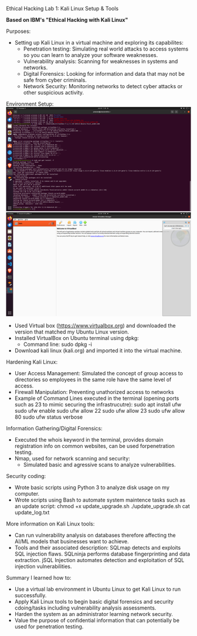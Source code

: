 Ethical Hacking Lab 1: Kali Linux Setup & Tools

**Based on IBM's "Ethical Hacking with Kali Linux"**

Purposes:
- Setting up Kali Linux in a virtual machine and exploring its capabilites:
  - Penetration testing: Simulating real world attacks to access systems so you can learn to analyze your software weaknesses.
  - Vulnerability analysis: Scanning for weaknesses in systems and networks.
  - Digital Forensics: Looking for information and data that may not be safe from cyber criminals.
  - Network Security: Monitoring networks to detect cyber attacks or other suspicious activity.

Environment Setup:
![Installation Process](screenshots/installation_process.png)
![VirtualBox](screenshots/virtual_box_main_page.png)
- Used Virtual box (https://www.virtualbox.org) and downloaded the version that matched my Ubuntu Linux version.
- Installed VirtualBox on Ubuntu terminal using dpkg:
   - Command line: sudo dpkg -i <InstallFile>
- Download kali linux (kali.org) and imported it into the virtual machine.

Hardening Kali Linux:
- User Access Management: Simulated the concept of group access to directories so employees in the same role have the same level of access.
- Firewall Manipulation: Preventing unathorized access to networks
- Example of Command Lines executed in the terminal (opening ports such as 23 to mimic securing the infrastrucutre):
    sudo apt install ufw
    sudo ufw enable
    sudo ufw allow 22
    sudo ufw allow 23
    sudo ufw allow 80
    sudo ufw status verbose

Information Gathering/Digital Forensics:
- Executed the whois keyword in the terminal, provides domain registration info on common websites, can be used forpenetration testing.
- Nmap, used for network scanning and security:
   - Simulated basic and agressive scans to analyze vulnerabilities.

Security coding:
- Wrote basic scripts using Python 3 to analyze disk usage on my computer.
- Wrote scripts using Bash to automate system maintence tasks such as an update script:
    chmod +x update_upgrade.sh
   ./update_upgrade.sh
    cat update_log.txt

More information on Kali Linux tools:
- Can run vulnerability analysis on databases therefore affecting the AI/ML models that businesses want to achieve.
- Tools and their associated description:
 SQLmap	detects and exploits SQL injection flaws.
 SQLninja	performs database fingerprinting and data extraction.
 jSQL Injection	automates detection and exploitation of SQL injection vulnerabilities.

Summary 
I learned how to:
- Use a virtual lab environment in Ubuntu Linux to get Kali Linux to run successfully.
- Apply Kali Linux tools to begin basic digital forensics and security cdoing/tasks including vulnerability analysis assessments.
- Harden the system as an administrator learning network security.
- Value the purpose of confidential information that can potentially be used for penetration testing.
  
  
